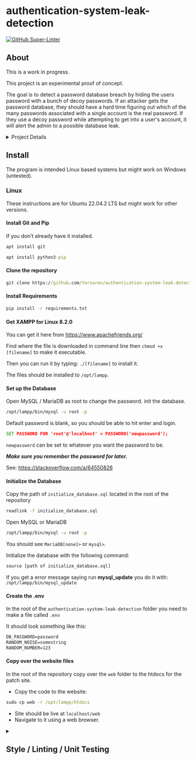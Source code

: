 # authentication-system-leak-detection

[![GitHub Super-Linter](https://github.com/Yorzaren/authentication-system-leak-detection/workflows/Lint%20Code%20Base/badge.svg)](https://github.com/marketplace/actions/super-linter)



## About
This is a work in progress.


This project is an experimental proof of concept.


The goal is to detect a password database breach by hiding the users password with a bunch of decoy passwords.
If an attacker gets the password database, they should have a hard time figuring out which of the many passwords associated with a single account is the real password. 
If they use a decoy password while attempting to get into a user's account, it will alert the admin to a possible database leak.


<details><summary>Project Details</summary>
<p>

**Requirements:**

1. Must use at least 10 false passwords per account.
2. Creation of user account must randomly create associated false passwords in similar format to avoid detection.  
3. Changing of user account password must regenerate associated false passwords in similar format to avoid detection.  
4. Allow for deletion of accounts.
5. Must develop algorithm to uniquely assign valid password in user's account password list.
6. Provide a mechanism of notification if false password is used compared to incorrect entry or simple guess.
</p>
</details>

## Install
The program is intended Linux based systems but might work on Windows (untested). 

### Linux
These instructions are for Ubuntu 22.04.2 LTS but might work for other versions. 

#### Install Git and Pip
If you don't already have it installed.
```cmd
apt install git
```

```cmd
apt install python3-pip
```

#### Clone the repository
```cmd
git clone https://github.com/Yorzaren/authentication-system-leak-detection.git
```

#### Install Requirements

```cmd
pip install -r requirements.txt
```

#### Get XAMPP for Linux 8.2.0

You can get it here from <https://www.apachefriends.org/>

Find where the file is downloaded in command line then `chmod +x [filename]` to make it executable.

Then you can run it by typing: `./[filename]` to install it.

The files should be installed to `/opt/lampp`.

#### Set up the Database

Open MySQL / MariaDB as root to change the password. init the database.

```cmd
/opt/lampp/bin/mysql -u root -p
```

Default password is blank, so you should be able to hit enter and login.

```cmd
SET PASSWORD FOR 'root'@'localhost' = PASSWORD('newpassword');
```

`newpassword` can be set to whatever you want the password to be.

**_Make sure you remember the password for later._**

See: <https://stackoverflow.com/a/64550826>

#### Initialize the Database

Copy the path of `initialize_database.sql` located in the root of the repository

```cmd
readlink -f initialize_database.sql
```

Open MySQL or MariaDB

```cmd
/opt/lampp/bin/mysql -u root -p
```

You should see `MariaDB[none]>` or `mysql>`.

Initialize the database with the following command:

```cmd
source [path of initialize_database.sql]
```

If you get a error message saying run **mysql_update** you do it with: `/opt/lampp/bin/mysql_update`

#### Create the .env

In the root of the `authentication-system-leak-detection` folder you need to make a file called `.env`

It should look something like this:
```txt
DB_PASSWORD=password
RANDOM_NOISE=somestring
RANDOM_NUMBER=123
```

#### Copy over the website files 
In the root of the repository copy over the `web` folder to the htdocs for the patch site.

* Copy the code to the website:
```cmd
sudo cp web -r /opt/lampp/htdocs
```
* Site should be live at `localhost/web`
* Navigate to it using a web browser.

<details><summary><h2>Style / Linting / Unit Testing</h2></summary>

### Python
[![Tested with Pytest](https://img.shields.io/badge/Tested%20with-Pytest-red?style=for-the-badge)](https://docs.pytest.org/)

Pytest files are found in the `tests` folder.

Run pytest from the root of the project.

[![Code style: black](https://img.shields.io/badge/Code%20Style-Black-000000.svg?style=for-the-badge)](https://github.com/psf/black)


```text
isort --profile black
black --line-length 120
flake8 --append-config=.github/linters/.flake8
```

### JavaScript
[![Tested with QUnit](https://img.shields.io/badge/Tested%20with-QUnit-green?style=for-the-badge)](https://qunitjs.com/)

QUnit tests are located in the `tests` folder.

There is no style guide for the JavaScript code.

### CSS
[![Style: StyleLint](https://img.shields.io/badge/CSS%20Style-StyleLint-333.svg?style=for-the-badge)](https://stylelint.io/)


You can quickly bring the CSS into compliance with <https://stylelint.io/demo> using the settings at [.stylelintrc.json](https://github.com/Yorzaren/authentication-system-leak-detection/blob/main/.github/linters/.stylelintrc.json)
</details>